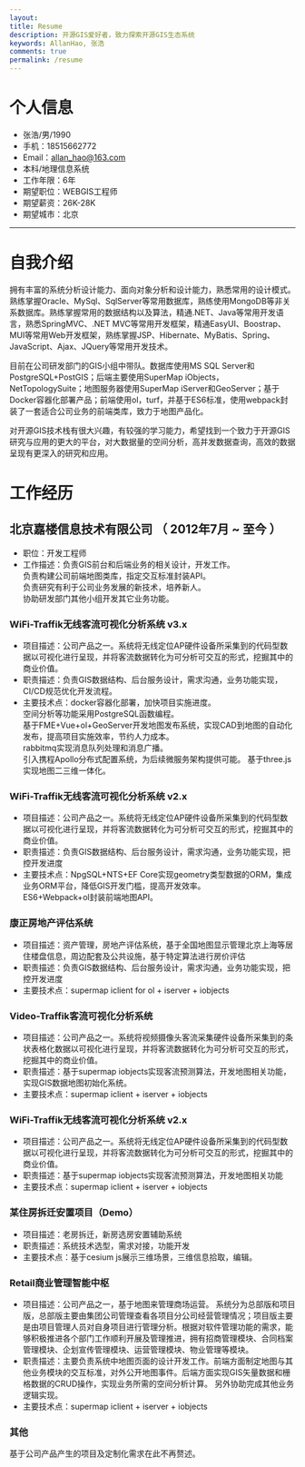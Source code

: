 ```yaml
---
layout:  
title: Resume
description: 开源GIS爱好者，致力探索开源GIS生态系统
keywords: AllanHao, 张浩
comments: true 
permalink: /resume
---
```


 

# 个人信息

 - 张浩/男/1990 
 - 手机：18515662772
 - Email：allan_hao@163.com 
 - 本科/地理信息系统
 - 工作年限：6年   
 - 期望职位：WEBGIS工程师
 - 期望薪资：26K-28K
 - 期望城市：北京

---

# 自我介绍

拥有丰富的系统分析设计能力、面向对象分析和设计能力，熟悉常用的设计模式。熟练掌握Oracle、MySql、SqlServer等常用数据库，熟练使用MongoDB等非关系数据库。熟练掌握常用的数据结构以及算法，精通.NET、Java等常用开发语言，熟悉SpringMVC、.NET MVC等常用开发框架，精通EasyUI、Boostrap、MUI等常用Web开发框架，熟练掌握JSP、Hibernate、MyBatis、Spring、JavaScript、Ajax、JQuery等常用开发技术。

目前在公司研发部门的GIS小组中带队。数据库使用MS SQL Server和PostgreSQL+PostGIS；后端主要使用SuperMap iObjects，NetTopologySuite；地图服务器使用SuperMap iServer和GeoServer；基于Docker容器化部署产品；前端使用ol，turf，并基于ES6标准，使用webpack封装了一套适合公司业务的前端类库，致力于地图产品化。

对开源GIS技术栈有很大兴趣，有较强的学习能力，希望找到一个致力于开源GIS研究与应用的更大的平台，对大数据量的空间分析，高并发数据查询，高效的数据呈现有更深入的研究和应用。
  

# 工作经历 

## 北京嘉楼信息技术有限公司 （ 2012年7月 ~ 至今 ）

* 职位：开发工程师
* 工作描述：负责GIS前台和后端业务的相关设计，开发工作。       
           负责构建公司前端地图类库，指定交互标准封装API。         
           负责研究有利于公司业务发展的新技术，培养新人。     
           协助研发部门其他小组开发其它业务功能。    

### WiFi-Traffik无线客流可视化分析系统 v3.x

* 项目描述：公司产品之一。系统将无线定位AP硬件设备所采集到的代码型数据以可视化进行呈现，并将客流数据转化为可分析可交互的形式，挖掘其中的商业价值。    
* 职责描述：负责GIS数据结构、后台服务设计，需求沟通，业务功能实现，CI/CD规范优化开发流程。
* 主要技术点：docker容器化部署，加快项目实施进度。     
             空间分析等功能采用PostgreSQL函数编程。     
             基于FME+Vue+ol+GeoServer开发地图发布系统，实现CAD到地图的自动化发布，提高项目实施效率，节约人力成本。     
             rabbitmq实现消息队列处理和消息广播。   
             引入携程Apollo分布式配置系统，为后续微服务架构提供可能。 
             基于three.js实现地图二三维一体化。  
                

### WiFi-Traffik无线客流可视化分析系统 v2.x

* 项目描述：公司产品之一。系统将无线定位AP硬件设备所采集到的代码型数据以可视化进行呈现，并将客流数据转化为可分析可交互的形式，挖掘其中的商业价值。    
* 职责描述：负责GIS数据结构、后台服务设计，需求沟通，业务功能实现，把控开发进度      
* 主要技术点：NpgSQL+NTS+EF Core实现geometry类型数据的ORM，集成业务ORM平台，降低GIS开发门槛，提高开发效率。   
             ES6+Webpack+ol封装前端地图API。      
             
             

### 康正房地产评估系统 
* 项目描述：资产管理，房地产评估系统，基于全国地图显示管理北京上海等居住楼盘信息，周边配套及公共设施，基于特定算法进行房价评估
* 职责描述：负责GIS数据结构、后台服务设计，需求沟通，业务功能实现，把控开发进度         
* 主要技术点：supermap iclient for ol + iserver + iobjects  


### Video-Traffik客流可视化分析系统

* 项目描述：公司产品之一。系统将视频摄像头客流采集硬件设备所采集到的条状表格化数据以可视化进行呈现，并将客流数据转化为可分析可交互的形式，挖掘其中的商业价值。
* 职责描述：基于supermap iobjects实现客流预测算法，开发地图相关功能，实现GIS数据地图初始化系统。        
* 主要技术点：supermap iclient + iserver + iobjects

### WiFi-Traffik无线客流可视化分析系统 v2.x

* 项目描述：公司产品之一。系统将无线定位AP硬件设备所采集到的代码型数据以可视化进行呈现，并将客流数据转化为可分析可交互的形式，挖掘其中的商业价值。    
* 职责描述：基于supermap iobjects实现客流预测算法，开发地图相关功能      
* 主要技术点：supermap iclient + iserver + iobjects 

 
 ### 某住房拆迁安置项目（Demo）
 * 项目描述：老房拆迁，新房选房安置辅助系统
 * 职责描述：系统技术选型，需求对接，功能开发
 * 主要技术点：基于cesium js展示三维场景，三维信息拾取，编辑。


### Retail商业管理智能中枢

* 项目描述：公司产品之一，基于地图来管理商场运营。
系统分为总部版和项目版，总部版主要由集团公司管理查看各项目分公司经营管理情况；项目版主要是由项目管理人员对自身项目进行管理分析。根据对软件管理功能的需求，能够积极推进各个部门工作顺利开展及管理推进，拥有招商管理模块、合同档案管理模块、企划宣传管理模块、运营管理模块、物业管理等模块。
* 职责描述：主要负责系统中地图页面的设计开发工作。前端方面制定地图与其他业务模块的交互标准，对外公开地图事件。后端方面实现GIS矢量数据和栅格数据的CRUD操作，实现业务所需的空间分析计算。
另外协助完成其他业务逻辑实现。
* 主要技术点：supermap iclient + iserver + iobjects 


### 其他

基于公司产品产生的项目及定制化需求在此不再赘述。